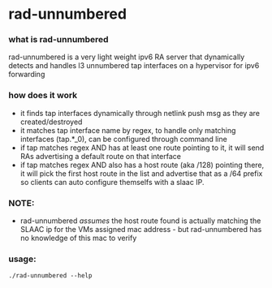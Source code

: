 # rad-unnumbered

### what is rad-unnumbered
rad-unnumbered is a very light weight ipv6 RA server that dynamically detects and handles l3 unnumbered tap interfaces on a hypervisor for ipv6 forwarding


### how does it work
- it finds tap interfaces dynamically through netlink push msg as they are created/destroyed
- it matches tap interface name by regex, to handle only matching interfaces (tap.*_0), can be configured through command line
- if tap matches regex AND has at least one route pointing to it, it will send RAs advertising a default route on that interface
- if tap matches regex AND also has a host route (aka /128) pointing there, it will pick the first host route in the list and advertise that as a /64 prefix so clients can auto configure themselfs with a slaac IP.


### NOTE:
- rad-unnumbered *assumes* the host route found is actually matching the SLAAC ip for the VMs assigned mac address - but rad-unnumbered has no knowledge of this mac to verify


### usage:
```
./rad-unnumbered --help
```
